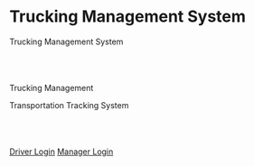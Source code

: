 # Trucking Management System

<html>
<head>
  Trucking Management System
 
</head>
<body>
  <br /><br /><br /><br />
  <div id="header">
    <p id="head">Trucking Management</p>
    <p id="subhead">Transportation Tracking System</p>
    <br />
  </div>
  <br /><br />
  <div id="content">
    <a href="https://github.com/rlacy4554/LawrenceTransportation.wiki.git">Driver Login</a>
    <a href="./managerLogin.php">Manager Login</a>
  </div>
</body>
</html>

